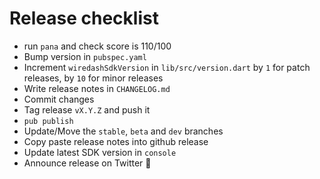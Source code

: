 # Release checklist

- run `pana` and check score is 110/100
- Bump version in `pubspec.yaml`
- Increment `wiredashSdkVersion` in `lib/src/version.dart` by `1` for patch releases, by `10` for minor releases
- Write release notes in `CHANGELOG.md`
- Commit changes
- Tag release `vX.Y.Z` and push it
- `pub publish`
- Update/Move the `stable`, `beta` and `dev` branches
- Copy paste release notes into github release
- Update latest SDK version in `console`
- Announce release on Twitter 🎉
